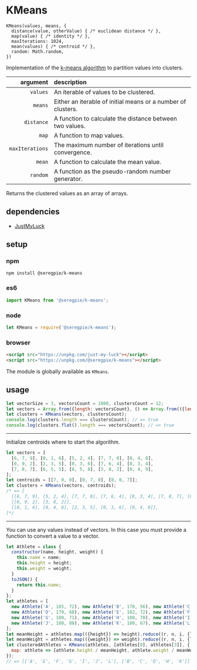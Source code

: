 # KMeans

```
KMeans(values, means, {
  distance(value, otherValue) { /* euclidean distance */ },
  map(value) { /* identity */ },
  maxIterations: 1024,
  mean(values) { /* centroid */ },
  random: Math.random,
})
```

Implementation of the [k-means algorithm](https://en.wikipedia.org/wiki/k-means) to partition values into clusters.

| argument | description |
| ---: | :--- |
| `values` | An iterable of values to be clustered. |
| `means` | Either an iterable of initial means or a number of clusters. |
| `distance` | A function to calculate the distance between two values. |
| `map` | A function to map values. |
| `maxIterations` | The maximum number of iterations until convergence. |
| `mean` | A function to calculate the mean value. |
| `random` | A function as the pseudo-random number generator. |

Returns the clustered values as an array of arrays.

## dependencies

- [JustMyLuck](https://github.com/SeregPie/JustMyLuck)

## setup

### npm

```shell
npm install @seregpie/k-means
```

### es6

```javascript
import KMeans from '@seregpie/k-means';
```

### node

```javascript
let KMeans = require('@seregpie/k-means');
```

### browser

```html
<script src="https://unpkg.com/just-my-luck"></script>
<script src="https://unpkg.com/@seregpie/k-means"></script>
```

The module is globally available as `KMeans`.

## usage

```javascript
let vectorSize = 3, vectorsCount = 1000, clustersCount = 12;
let vectors = Array.from({length: vectorsCount}, () => Array.from(({length: vectorSize}), () => Math.random()));
let clusters = KMeans(vectors, clustersCount);
console.log(clusters.length === clustersCount); // => true
console.log(clusters.flat().length === vectorsCount); // => true
```

---

Initialize centroids where to start the algorithm.

```javascript
let vectors = [
  [6, 7, 9], [0, 1, 6], [5, 2, 4], [7, 7, 0], [0, 4, 8],
  [0, 9, 2], [2, 3, 5], [0, 3, 6], [7, 6, 4], [8, 3, 4],
  [7, 8, 7], [6, 5, 5], [8, 5, 8], [3, 8, 2], [0, 4, 9],
];
let centroids = [[7, 0, 0], [0, 7, 0], [0, 0, 7]];
let clusters = KMeans(vectors, centroids);
/* => [
  [[6, 7, 9], [5, 2, 4], [7, 7, 0], [7, 6, 4], [8, 3, 4], [7, 8, 7], [6, 5, 5], [8, 5, 8]],
  [[0, 9, 2], [3, 8, 2]],
  [[0, 1, 6], [0, 4, 8], [2, 3, 5], [0, 3, 6], [0, 4, 9]],
]*/
```

---

You can use any values instead of vectors. In this case you must provide a function to convert a value to a vector.

```javascript
let Athlete = class {
  constructor(name, height, weight) {
    this.name = name;
    this.height = height;
    this.weight = weight;
  }
  toJSON() {
    return this.name;
  }
};
let athletes = [
  new Athlete('A', 185, 72), new Athlete('B', 170, 56), new Athlete('C', 168, 60),
  new Athlete('D', 179, 68), new Athlete('E', 182, 72), new Athlete('F', 188, 77),
  new Athlete('G', 180, 71), new Athlete('H', 180, 70), new Athlete('I', 183, 84),
  new Athlete('J', 180, 88), new Athlete('K', 180, 67), new Athlete('L', 177, 76),
];
let meanHeight = athletes.map(({height}) => height).reduce((r, n, i, {length}) => (r + n) / length, 0);
let meanWeight = athletes.map(({weight}) => weight).reduce((r, n, i, {length}) => (r + n) / length, 0);
let clusteredAthletes = KMeans(athletes, [athletes[0], athletes[3]], {
  map: athlete => [athlete.height / meanHeight, athlete.weight / meanWeight],
});
// => [['A', 'E', 'F', 'G', 'I', 'J', 'L'], ['B', 'C', 'D', 'H', 'K']]
```
